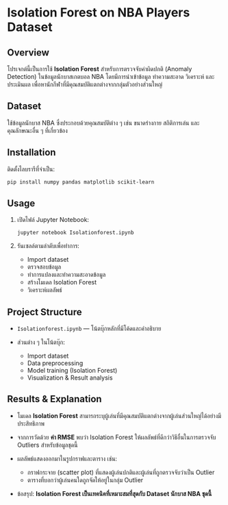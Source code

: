 # Isolation Forest on NBA Players Dataset

## Overview

โปรเจกต์นี้เป็นการใช้ **Isolation Forest** สำหรับการตรวจจับค่าผิดปกติ (Anomaly Detection) ในข้อมูลนักบาสเกตบอล NBA โดยมีการนำเข้าข้อมูล ทำความสะอาด วิเคราะห์ และประเมินผล เพื่อหานักกีฬาที่มีคุณสมบัติแตกต่างจากกลุ่มตัวอย่างส่วนใหญ่

## Dataset

ใช้ข้อมูลนักบาส NBA ซึ่งประกอบด้วยคุณสมบัติต่าง ๆ เช่น ขนาดร่างกาย สถิติการเล่น และคุณลักษณะอื่น ๆ ที่เกี่ยวข้อง

## Installation

ติดตั้งไลบรารีที่จำเป็น:

   ```bash
   pip install numpy pandas matplotlib scikit-learn
   ```

## Usage

1. เปิดไฟล์ Jupyter Notebook:

   ```bash
   jupyter notebook Isolationforest.ipynb
   ```
2. รันเซลล์ตามลำดับเพื่อทำการ:

   * Import dataset
   * ตรวจสอบข้อมูล
   * ทำการแปลงและทำความสะอาดข้อมูล
   * สร้างโมเดล Isolation Forest
   * วิเคราะห์ผลลัพธ์

## Project Structure

* `Isolationforest.ipynb` — โน้ตบุ๊กหลักที่มีโค้ดและคำอธิบาย
* ส่วนต่าง ๆ ในโน้ตบุ๊ก:

  * Import dataset
  * Data preprocessing
  * Model training (Isolation Forest)
  * Visualization & Result analysis

## Results & Explanation

* โมเดล **Isolation Forest** สามารถระบุผู้เล่นที่มีคุณสมบัติแตกต่างจากผู้เล่นส่วนใหญ่ได้อย่างมีประสิทธิภาพ
* จากการวัดด้วย **ค่า RMSE** พบว่า Isolation Forest ให้ผลลัพธ์ที่ดีกว่าวิธีอื่นในการตรวจจับ Outliers สำหรับข้อมูลชุดนี้
* ผลลัพธ์แสดงออกมาในรูปกราฟและตาราง เช่น:

  * กราฟกระจาย (scatter plot) ที่แสดงผู้เล่นปกติและผู้เล่นที่ถูกตรวจจับว่าเป็น Outlier
  * ตารางที่บอกว่าผู้เล่นคนใดถูกจัดให้อยู่ในกลุ่ม Outlier
* ข้อสรุป: **Isolation Forest เป็นเทคนิคที่เหมาะสมที่สุดกับ Dataset นักบาส NBA ชุดนี้**
